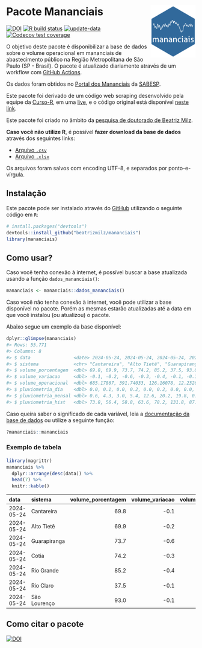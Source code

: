 
<!-- README.md is generated from README.Rmd. Please edit that file -->

# Pacote Mananciais <img src="man/figures/hexlogo.png" align="right" width = "120px"/>

<!-- badges: start -->

[![DOI](https://zenodo.org/badge/DOI/10.5281/zenodo.4733056.svg)](https://doi.org/10.5281/zenodo.4733056)
[![R build
status](https://github.com/beatrizmilz/mananciais/workflows/R-CMD-check/badge.svg)](https://github.com/beatrizmilz/mananciais/actions)
[![update-data](https://github.com/beatrizmilz/mananciais/actions/workflows/2-update_data.yaml/badge.svg)](https://github.com/beatrizmilz/mananciais/actions/workflows/2-update_data.yaml)
[![Codecov test
coverage](https://codecov.io/gh/beatrizmilz/mananciais/branch/master/graph/badge.svg)](https://codecov.io/gh/beatrizmilz/mananciais?branch=master)
<!-- badges: end -->

O objetivo deste pacote é disponibilizar a base de dados sobre o volume
operacional em mananciais de abastecimento público na Região
Metropolitana de São Paulo (SP - Brasil). O pacote é atualizado
diariamente através de um workflow com [GitHub
Actions](https://github.com/beatrizmilz/mananciais/actions).

Os dados foram obtidos no [Portal dos
Mananciais](http://mananciais.sabesp.com.br/Situacao) da
[SABESP](http://site.sabesp.com.br/site/Default.aspx).

Este pacote foi derivado de um código web scraping desenvolvido pela
equipe da [Curso-R](https://www.curso-r.com/), em uma
[live](https://youtu.be/jvZIxrMmOcQ), e o código original está
disponível [neste
link](https://github.com/curso-r/lives/blob/master/drafts/20200730_scraper_sabesp.R).

Este pacote foi criado no âmbito da [pesquisa de doutorado de Beatriz
Milz](https://beatrizmilz.github.io/tese/).

**Caso você não utilize R**, é possível **fazer download da base de
dados** através dos seguintes links:

- [Arquivo
  `.csv`](https://github.com/beatrizmilz/mananciais/raw/master/inst/extdata/mananciais.csv)
- [Arquivo
  `.xlsx`](https://github.com/beatrizmilz/mananciais/blob/master/inst/extdata/mananciais.xlsx?raw=true)

Os arquivos foram salvos com encoding UTF-8, e separados por
ponto-e-vírgula.

## Instalação

Este pacote pode ser instalado através do [GitHub](https://github.com/)
utilizando o seguinte código em `R`:

``` r
# install.packages("devtools")
devtools::install_github("beatrizmilz/mananciais")
library(mananciais)
```

## Como usar?

Caso você tenha conexão à internet, é possível buscar a base atualizada
usando a função `dados_mananciais()`:

``` r
mananciais <- mananciais::dados_mananciais() 
```

Caso você não tenha conexão à internet, você pode utilizar a base
disponível no pacote. Porém as mesmas estarão atualizadas até a data em
que você instalou (ou atualizou) o pacote.

Abaixo segue um exemplo da base disponível:

``` r
dplyr::glimpse(mananciais)
#> Rows: 55,771
#> Columns: 8
#> $ data                <date> 2024-05-24, 2024-05-24, 2024-05-24, 2024-05-24, 2…
#> $ sistema             <chr> "Cantareira", "Alto Tietê", "Guarapiranga", "Cotia…
#> $ volume_porcentagem  <dbl> 69.8, 69.9, 73.7, 74.2, 85.2, 37.5, 93.0, 69.9, 70…
#> $ volume_variacao     <dbl> -0.1, -0.2, -0.6, -0.3, -0.4, -0.1, -0.1, -0.2, -0…
#> $ volume_operacional  <dbl> 685.17867, 391.74033, 126.16078, 12.23267, 95.6287…
#> $ pluviometria_dia    <dbl> 0.0, 0.1, 0.0, 0.2, 0.0, 0.2, 0.0, 0.0, 0.2, 0.0, …
#> $ pluviometria_mensal <dbl> 0.6, 4.3, 3.0, 5.4, 12.6, 20.2, 19.8, 0.6, 4.2, 3.…
#> $ pluviometria_hist   <dbl> 73.8, 56.4, 58.8, 63.6, 78.2, 131.8, 87.6, 73.8, 5…
```

Caso queira saber o significado de cada variável, leia a [documentação
da base de
dados](https://beatrizmilz.github.io/mananciais/reference/mananciais.html)
ou utilize a seguinte função:

``` r
?mananciais::mananciais
```

### Exemplo de tabela

``` r
library(magrittr)
mananciais %>% 
  dplyr::arrange(desc(data)) %>% 
  head(7) %>%
  knitr::kable()
```

| data       | sistema      | volume_porcentagem | volume_variacao | volume_operacional | pluviometria_dia | pluviometria_mensal | pluviometria_hist |
|:-----------|:-------------|-------------------:|----------------:|-------------------:|-----------------:|--------------------:|------------------:|
| 2024-05-24 | Cantareira   |               69.8 |            -0.1 |          685.17867 |              0.0 |                 0.6 |              73.8 |
| 2024-05-24 | Alto Tietê   |               69.9 |            -0.2 |          391.74033 |              0.1 |                 4.3 |              56.4 |
| 2024-05-24 | Guarapiranga |               73.7 |            -0.6 |          126.16078 |              0.0 |                 3.0 |              58.8 |
| 2024-05-24 | Cotia        |               74.2 |            -0.3 |           12.23267 |              0.2 |                 5.4 |              63.6 |
| 2024-05-24 | Rio Grande   |               85.2 |            -0.4 |           95.62875 |              0.0 |                12.6 |              78.2 |
| 2024-05-24 | Rio Claro    |               37.5 |            -0.1 |            5.13168 |              0.2 |                20.2 |             131.8 |
| 2024-05-24 | São Lourenço |               93.0 |            -0.1 |           82.58467 |              0.0 |                19.8 |              87.6 |

## Como citar o pacote

[![DOI](https://zenodo.org/badge/DOI/10.5281/zenodo.4733056.svg)](https://doi.org/10.5281/zenodo.4733056)
